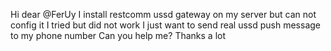 Hi dear @FerUy
I install restcomm ussd gateway on my server but can not config it
I tried but did not work
I just want to send real ussd push message to my phone number
Can you help me?
Thanks a lot
